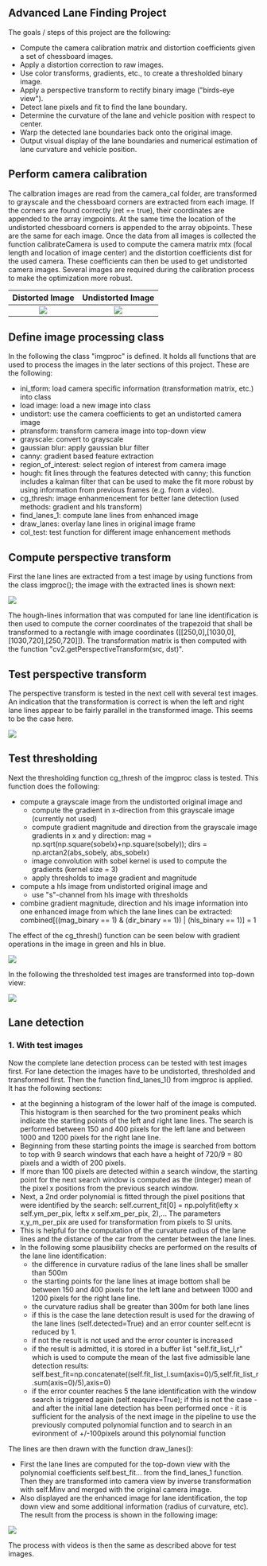 ## Advanced Lane Finding Project

The goals / steps of this project are the following:

* Compute the camera calibration matrix and distortion coefficients given a set of chessboard images.
* Apply a distortion correction to raw images.
* Use color transforms, gradients, etc., to create a thresholded binary image.
* Apply a perspective transform to rectify binary image ("birds-eye view").
* Detect lane pixels and fit to find the lane boundary.
* Determine the curvature of the lane and vehicle position with respect to center.
* Warp the detected lane boundaries back onto the original image.
* Output visual display of the lane boundaries and numerical estimation of lane curvature and vehicle position.

## Perform camera calibration
The calbration images are read from the camera_cal folder, are transformed to grayscale and the chessboard corners are extracted from each image. If the corners are found correctly (ret == true), their coordinates are appended to the array imgpoints. At the same time the location of the undistorted chessboard corners is appended to the array objpoints. These are the same for each image. Once the data from all images is collected the function calibrateCamera is used to compute the camera matrix mtx (focal length and location of image center) and the distortion coefficients dist for the used camera. These coefficients can then be used to get undistorted camera images. Several images are required during the calibration process to make the optimization more robust.

Distorted Image            |  Undistorted Image
:-------------------------:|:-------------------------:
![](image1.png)            |  ![](image2.png)


## Define image processing class
In the following the class "imgproc" is defined. It holds all functions that are used to process the images in the later sections of this project. These are the following:

* ini_tform: load camera specific information (transformation matrix, etc.) into class
* load image: load a new image into class
* undistort: use the camera coefficients to get an undistorted camera image
* ptransform: transform camera image into top-down view
* grayscale: convert to grayscale
* gaussian blur: apply gaussian blur filter
* canny: gradient based feature extraction
* region_of_interest: select region of interest from camera image
* hough: fit lines through the features detected with canny; this function includes a kalman filter that can be used to make the fit more robust by using information from previous frames (e.g. from a video).
* cg_thresh: image enhanmencement for better lane detection (used methods: gradient and hls transform)
* find_lanes_1: compute lane lines from enhanced image
* draw_lanes: overlay lane lines in original image frame
* col_test: test function for different image enhancement methods

## Compute perspective transform

First the lane lines are extracted from a test image by using functions from the class imgproc(); the image with the extracted lines is shown next:

![](image3.png)

The hough-lines information that was computed for lane line identification is then used to compute the corner coordinates of the trapezoid that shall be transformed to a rectangle with image coordinates ([[250,0],[1030,0],[1030,720],[250,720]]). The transformation matrix is then computed with the function "cv2.getPerspectiveTransform(src, dst)".

## Test perspective transform

The perspective transform is tested in the next cell with several test images. An indication that the transformation is correct is when the left and right lane lines appear to be fairly parallel in the transformed image. This seems to be the case here.

![](image4.png)

## Test thresholding

Next the thresholding function cg_thresh of the imgproc class is tested. This function does the following:

* compute a grayscale image from the undistorted original image and
    * compute the gradient in x-direction from this grayscale image (currently not used)
    * compute gradient magnitude and direction from the grayscale image gradients in x and y direction: mag = np.sqrt(np.square(sobelx)+np.square(sobely)); dirs = np.arctan2(abs_sobely, abs_sobelx)
    * image convolution with sobel kernel is used to compute the gradients (kernel size = 3)
    * apply thresholds to image gradient and magnitude
* compute a hls image from undistorted original image and
    * use "s"-channel from hls image with thresholds
* combine gradient magnitude, direction and hls image information into one enhanced image from which the lane lines can be extracted: combined[((mag_binary == 1) & (dir_binary == 1)) | (hls_binary == 1)] = 1

The effect of the cg_thresh() function can be seen below with gradient operations in the image in green and hls in blue.

![](image5.png)

In the following the thresholded test images are transformed into top-down view:

![](image6.png)

## Lane detection
### 1. With test images

Now the complete lane detection process can be tested with test images first. For lane detection the images have to be undistorted, thresholded and transformed first. Then the function find_lanes_1() from imgproc is applied. It has the following sections:

* at the beginning a histogram of the lower half of the image is computed. This histogram is then searched for the two prominent peaks which indicate the starting points of the left and right lane lines. The search is performed between 150 and 400 pixels for the left lane and between 1000 and 1200 pixels for the right lane line.
* Beginning from these starting points the image is searched from bottom to top with 9 search windows that each have a height of 720/9 = 80 pixels and a width of 200 pixels.
* If more than 100 pixels are detected within a search window, the starting point for the next search window is computed as the (integer) mean of the pixel x positions from the previous search window.
* Next, a 2nd order polynomial is fitted through the pixel positions that were identified by the search: self.current_fit[0] = np.polyfit(lefty x self.ym_per_pix, leftx x self.xm_per_pix, 2),... The parameters x,y_m_per_pix are used for transformation from pixels to SI units. 
* This is helpful for the computation of the curvature radius of the lane lines and the distance of the car from the center between the lane lines.
* In the following some plausibility checks are performed on the results of the lane line identification:
    * the difference in curvature radius of the lane lines shall be smaller than 500m
    * the starting points for the lane lines at image bottom shall be between 150 and 400 pixels for the left lane and between 1000 and 1200 pixels for the right lane line.
    * the curvature radius shall be greater than 300m for both lane lines
    * if this is the case the lane detection result is used for the drawing of the lane lines (self.detected=True) and an error counter self.ecnt is reduced by 1.
    * if not the result is not used and the error counter is increased
    * if the result is admitted, it is stored in a buffer list "self.fit_list_l,r" which is used to compute the mean of the last five admissible lane detection results: self.best_fit=np.concatenate((self.fit_list_l.sum(axis=0)/5,self.fit_list_r.sum(axis=0)/5),axis=0)
    * if the error counter reaches 5 the lane identification with the window search is triggered again (self.reaquire=True); if this is not the case - and after the initial lane detection has been performed once - it is sufficient for the analysis of the next image in the pipeline to use the previously computed polynomial function and to search in an evironment of +/-100pixels around this polynomial function

The lines are then drawn with the function draw_lanes():

* First the lane lines are computed for the top-down view with the polynomial coefficients self.best_fit... from the find_lanes_1 function. Then they are transformed into camera view by inverse transformation with self.Minv and merged with the original camera image.
* Also displayed are the enhanced image for lane identification, the top down view and some additional information (radius of curvature, etc).
The result from the process is shown in the following image:

![](image7.png)

The process with videos is then the same as described above for test images.
